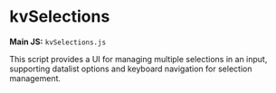 # kvSelections

**Main JS:** `kvSelections.js`

This script provides a UI for managing multiple selections in an input, supporting datalist options and keyboard navigation for selection management.